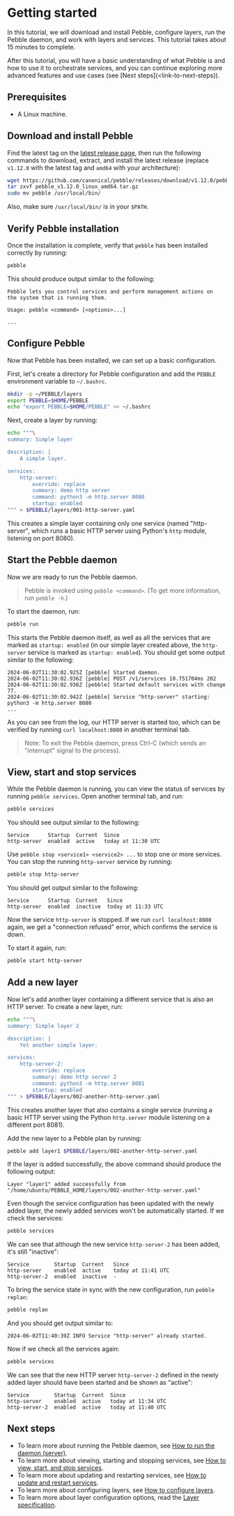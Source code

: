# Getting started

In this tutorial, we will download and install Pebble, configure layers, run the Pebble daemon, and work with layers and services. This tutorial takes about 15 minutes to complete.

After this tutorial, you will have a basic understanding of what Pebble is and how to use it to orchestrate services, and you can continue exploring more advanced features and use cases (see [Next steps](<link-to-next-steps)).

## Prerequisites

- A Linux machine.

## Download and install Pebble

Find the latest tag on the [latest release page](https://github.com/canonical/pebble/releases/latest), then run the following commands to download, extract, and install the latest release (replace `v1.12.0` with the latest tag and `amd64` with your architecture):

```bash
wget https://github.com/canonical/pebble/releases/download/v1.12.0/pebble_v1.12.0_linux_amd64.tar.gz
tar zxvf pebble_v1.12.0_linux_amd64.tar.gz
sudo mv pebble /usr/local/bin/
```

Also, make sure `/usr/local/bin/` is in your `$PATH`.

## Verify Pebble installation

Once the installation is complete, verify that `pebble` has been installed correctly by running:

```bash
pebble
```

This should produce output similar to the following:

```console
Pebble lets you control services and perform management actions on
the system that is running them.

Usage: pebble <command> [<options>...]

...
```

## Configure Pebble

Now that Pebble has been installed, we can set up a basic configuration.

First, let's create a directory for Pebble configuration and add the `PEBBLE` environment variable to `~/.bashrc`. 

```bash
mkdir -p ~/PEBBLE/layers
export PEBBLE=$HOME/PEBBLE
echo "export PEBBLE=$HOME/PEBBLE" >> ~/.bashrc
```

Next, create a layer by running:

```bash
echo """\
summary: Simple layer

description: |
    A simple layer.

services:
    http-server:
        override: replace
        summary: demo http server
        command: python3 -m http.server 8080
        startup: enabled
""" > $PEBBLE/layers/001-http-server.yaml
```

This creates a simple layer containing only one service (named "http-server", which runs a basic HTTP server using Python's `http` module, listening on port 8080).

## Start the Pebble daemon

Now we are ready to run the Pebble daemon.

> Pebble is invoked using `pebble <command>`. (To get more information, run `pebble -h`.)

To start the daemon, run:

```bash
pebble run
```

This starts the Pebble daemon itself, as well as all the services that are marked as `startup: enabled` (in our simple layer created above, the `http-server` service is marked as `startup: enabled`). You should get some output similar to the following:

```console
2024-06-02T11:30:02.925Z [pebble] Started daemon.
2024-06-02T11:30:02.936Z [pebble] POST /v1/services 10.751704ms 202
2024-06-02T11:30:02.936Z [pebble] Started default services with change 77.
2024-06-02T11:30:02.942Z [pebble] Service "http-server" starting: python3 -m http.server 8080
...
```

As you can see from the log, our HTTP server is started too, which can be verified by running `curl localhost:8080` in another terminal tab.

> Note: To exit the Pebble daemon, press Ctrl-C (which sends an "interrupt" signal to the process).

## View, start and stop services

While the Pebble daemon is running, you can view the status of services by running `pebble services`. Open another terminal tab, and run:

```bash
pebble services
```

You should see output similar to the following:

```console
Service      Startup  Current  Since
http-server  enabled  active   today at 11:30 UTC
```

Use `pebble stop <service1> <service2> ...` to stop one or more services. You can stop the running `http-server` service by running:

```bash
pebble stop http-server
```

You should get output similar to the following:

```console
Service      Startup  Current   Since
http-server  enabled  inactive  today at 11:33 UTC
```

Now the service `http-server` is stopped. If we run `curl localhost:8080` again, we get a "connection refused" error, which confirms the service is down.

To start it again, run:

```bash
pebble start http-server
```

## Add a new layer

Now let's add another layer containing a different service that is also an HTTP server. To create a new layer, run:

```bash
echo """\
summary: Simple layer 2

description: |
    Yet another simple layer.

services:
    http-server-2:
        override: replace
        summary: demo http server 2
        command: python3 -m http.server 8081
        startup: enabled
""" > $PEBBLE/layers/002-another-http-server.yaml
```

This creates another layer that also contains a single service (running a basic
HTTP server using the Python `http.server` module listening on a different port 8081).

Add the new layer to a Pebble plan by running:

```bash
pebble add layer1 $PEBBLE/layers/002-another-http-server.yaml
```

If the layer is added successfully, the above command should produce the following output:

```console
Layer "layer1" added successfully from "/home/ubuntu/PEBBLE_HOME/layers/002-another-http-server.yaml"
```

Even though the service configuration has been updated with the newly added layer, the newly added services won't be automatically started. If we check the services:

```bash
pebble services
```
We can see that although the new service `http-server-2` has been added, it's still "inactive":

```console
Service        Startup  Current   Since
http-server    enabled  active    today at 11:41 UTC
http-server-2  enabled  inactive  -
```

To bring the service state in sync with the new configuration, run `pebble replan`:

```bash
pebble replan
```

And you should get output similar to:

```console
2024-06-02T11:40:39Z INFO Service "http-server" already started.
```

Now if we check all the services again:

```bash
pebble services
```

We can see that the new HTTP server `http-server-2` defined in the newly added layer should have been started and be shown as "active":

```console
Service        Startup  Current  Since
http-server    enabled  active   today at 11:34 UTC
http-server-2  enabled  active   today at 11:40 UTC
```

## Next steps

- To learn more about running the Pebble daemon, see [How to run the daemon (server)](../how-to/run-the-daemon.md).
- To learn more about viewing, starting and stopping services, see [How to view, start, and stop services](../how-to/view-start-stop-services.md).
- To learn more about updating and restarting services, see [How to update and restart services](../how-to/update-restart-services.md).
- To learn more about configuring layers, see [How to configure layers](../how-to/configure-layers.md).
- To learn more about layer configuration options, read the [Layer specification](../reference/layer-specification.md).
